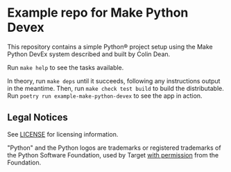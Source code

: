 # Example repo for Make Python Devex

This repository contains a simple Python® project setup
using the Make Python DevEx system described and built by Colin Dean.

Run `make help` to see the tasks available.

In theory, run `make deps` until it succeeds, following any instructions output
in the meantime.
Then, run `make check test build` to build the distributable.
Run `poetry run example-make-python-devex` to see the app in action.

## Legal Notices

See [LICENSE](LICENSE.md) for licensing information.

"Python" and the Python logos are trademarks or registered trademarks of the Python Software Foundation,
used by Target [with permission](https://www.python.org/psf/trademarks/#how-to-use-the-trademarks) from the Foundation.
